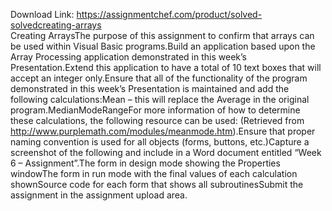 Download Link: https://assignmentchef.com/product/solved-solvedcreating-arrays
<br>
Creating ArraysThe purpose of this assignment to confirm that arrays can be used within Visual Basic programs.Build an application based upon the Array Processing application demonstrated in this week’s Presentation.Extend this application to have a total of 10 text boxes that will accept an integer only.Ensure that all of the functionality of the program demonstrated in this week’s Presentation is maintained and add the following calculations:Mean – this will replace the Average in the original program.MedianModeRangeFor more information of how to determine these calculations, the following resource can be used: (Retrieved from http://www.purplemath.com/modules/meanmode.htm).Ensure that proper naming convention is used for all objects (forms, buttons, etc.)Capture a screenshot of the following and include in a Word document entitled “Week 6 – Assignment”.The form in design mode showing the Properties windowThe form in run mode with the final values of each calculation shownSource code for each form that shows all subroutinesSubmit the assignment in the assignment upload area.